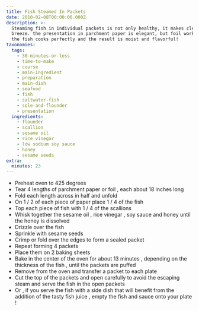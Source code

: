 ```yaml
---
title: Fish Steamed In Packets
date: 2010-02-08T00:00:00.000Z
description: >-
  Steaming fish in individual packets is not only healthy, it makes cleanup a
  breeze. the presentation in parchment paper is elegant, but foil works too.
  the fish cooks perfectly and the result is moist and flavorful!
taxonomies:
  tags:
    - 30-minutes-or-less
    - time-to-make
    - course
    - main-ingredient
    - preparation
    - main-dish
    - seafood
    - fish
    - saltwater-fish
    - sole-and-flounder
    - presentation
  ingredients:
    - flounder
    - scallion
    - sesame oil
    - rice vinegar
    - low sodium soy sauce
    - honey
    - sesame seeds
extra:
  minutes: 23
---
```

 - Preheat oven to 425 degrees
 - Tear 4 lengths of parchment paper or foil , each about 18 inches long
 - Fold each length across in half and unfold
 - On 1 / 2 of each piece of paper place 1 / 4 of the fish
 - Top each piece of fish with 1 / 4 of the scallions
 - Whisk together the sesame oil , rice vinegar , soy sauce and honey until the honey is dissolved
 - Drizzle over the fish
 - Sprinkle with sesame seeds
 - Crimp or fold over the edges to form a sealed packet
 - Repeat forming 4 packets
 - Place them on 2 baking sheets
 - Bake in the center of the oven for about 13 minutes , depending on the thickness of the fish , until the packets are puffed
 - Remove from the oven and transfer a packet to each plate
 - Cut the top of the packets and open carefully to avoid the escaping steam and serve the fish in the open packets
 - Or , if you serve the fish with a side dish that will benefit from the addition of the tasty fish juice , empty the fish and sauce onto your plate !
